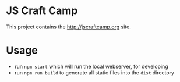 # JS Craft Camp

This project contains the http://jscraftcamp.org site.

# Usage

- run `npm start` which will run the local webserver, for developing
- run `npm run build` to generate all static files into the `dist` directory
